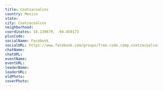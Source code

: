 ```yaml
---
title: Coatzacoalcos
country: Mexico
state: 
city: Coatzacoalcos
neighborhood: 
coordinates: 18.139679, -94.450173
plusCode:
socialName: Facebook
socialURL: https://www.facebook.com/groups/free.code.camp.coatzacoalcos
chatName:
chatURL:
eventName:
eventURL:
leaderName:
leaderURL:
oldPhoto: 
coverPhoto:
---
```

